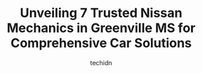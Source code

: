 ---
layout: ampstory
image: https://images.unsplash.com/photo-1610998342124-c4fcba4cf4bf?ixlib=rb-4.0.3&ixid=MnwxMjA3fDB8MHxwaG90by1wYWdlfHx8fGVufDB8fHx8&auto=format&fit=crop&w=640&h=853&q=80
author: techidn
featured: false
description: Looking for reliable and skilled Nissan Mechanic in Greenville MS, USA? Your search ends here with the 7 best Nissan Mechanic in town. With their expertise and commitment to delivering excep
title: Unveiling 7 Trusted Nissan Mechanics in Greenville MS for Comprehensive Car Solutions
cover:
   title: Unveiling 7 Trusted Nissan Mechanics in Greenville MS for Comprehensive Car Solutions
   subtitle: Rickpate
   background: https://images.unsplash.com/photo-1610998342124-c4fcba4cf4bf?ixlib=rb-4.0.3&ixid=MnwxMjA3fDB8MHxwaG90by1wYWdlfHx8fGVufDB8fHx8&auto=format&fit=crop&w=640&h=853&q=80

pages: 
 - layout: thirds
   top: <h1>#1 Walmart Auto Care Centers</h1>
   bottom: "<p>I will start taking my car to another place for oil change and tires rotated which i never even got and they made me pay 20 dollars even though the lady told me on the ph</p>"
   background: https://www.knot35.com/toplist/wp-content/uploads/2023/06/best-nissan-mechanic-1-in-greenville-ms-1685841846.jpeg
   backgroundblur: true
 - layout: thirds
   top: <h1>#2 Mark Moore Auto Service Inc.</h1>
   bottom: "<p>753 S Raceway Rd, Greenville, MS 38703, United States</p>"
   background: https://www.knot35.com/toplist/wp-content/uploads/2023/06/best-nissan-mechanic-2-in-greenville-ms-1685841847.jpeg
   cta:
      link: https://www.knot35.com/toplist/unveiling-7-trusted-nissan-mechanics-in-greenville-ms-for-comprehensive-car-solutions/
      text: Unveiling 7 Trusted Nissan Mechanics in Greenville MS for Comprehensive Car Solutions
 - layout: thirds
   top: <h1>#3 Macks Auto Repair</h1>
   bottom: "<p>715 US-82, Greenville, MS 38701, United States</p>"
   background: https://www.knot35.com/toplist/wp-content/uploads/2023/06/best-nissan-mechanic-3-in-greenville-ms-1685841847.jpeg
   cta:
      link: https://www.knot35.com/toplist/unveiling-7-trusted-nissan-mechanics-in-greenville-ms-for-comprehensive-car-solutions/
      text: Unveiling 7 Trusted Nissan Mechanics in Greenville MS for Comprehensive Car Solutions
 - layout: thirds
   top: <h1>#4 Deltas Mobile Mechanic Inc.</h1>
   bottom: "<p>564 8th St, Greenville, MS 38703, United States</p>"
   background: https://images.unsplash.com/photo-1547366785-564103df7e13?ixlib=rb-4.0.3&ixid=MnwxMjA3fDB8MHxwaG90by1wYWdlfHx8fGVufDB8fHx8&auto=format&fit=crop&w=640&h=853&q=80
   cta:
      link: https://www.knot35.com/toplist/unveiling-7-trusted-nissan-mechanics-in-greenville-ms-for-comprehensive-car-solutions/
      text: Unveiling 7 Trusted Nissan Mechanics in Greenville MS for Comprehensive Car Solutions
 - layout: thirds
   top: <h1>#5 A & D Auto Repair Shop</h1>
   bottom: "<p>1712 Smith St, Greenville, MS 38703, United States</p>"
   background: https://images.unsplash.com/photo-1510906594845-bc082582c8cc?ixlib=rb-4.0.3&ixid=MnwxMjA3fDB8MHxwaG90by1wYWdlfHx8fGVufDB8fHx8&auto=format&fit=crop&w=640&h=853&q=80
   cta:
      link: https://www.knot35.com/toplist/unveiling-7-trusted-nissan-mechanics-in-greenville-ms-for-comprehensive-car-solutions/
      text: Unveiling 7 Trusted Nissan Mechanics in Greenville MS for Comprehensive Car Solutions
 - layout: thirds
   top: <h1>#6 Chatmans Auto</h1>
   bottom: "<p>404 Beauchamp St, Greenville, MS 38703, United States</p>"
   background: https://images.unsplash.com/photo-1591393223703-56fe1347ac62?ixlib=rb-4.0.3&ixid=MnwxMjA3fDB8MHxwaG90by1wYWdlfHx8fGVufDB8fHx8&auto=format&fit=crop&w=640&h=853&q=80
   cta:
      link: https://www.knot35.com/toplist/unveiling-7-trusted-nissan-mechanics-in-greenville-ms-for-comprehensive-car-solutions/
      text: Unveiling 7 Trusted Nissan Mechanics in Greenville MS for Comprehensive Car Solutions
 - layout: thirds
   top: <h1>#7 Main Street Auto Repair</h1>
   bottom: "<p>1643 S Main St, Greenville, MS 38701, United States</p>"
   background: https://images.unsplash.com/photo-1615749413727-825b59a857b5?ixlib=rb-4.0.3&ixid=MnwxMjA3fDB8MHxwaG90by1wYWdlfHx8fGVufDB8fHx8&auto=format&fit=crop&w=640&h=853&q=80
   cta:
      link: https://www.knot35.com/toplist/unveiling-7-trusted-nissan-mechanics-in-greenville-ms-for-comprehensive-car-solutions/
      text: Unveiling 7 Trusted Nissan Mechanics in Greenville MS for Comprehensive Car Solutions
 - layout: thirds
   middle: Continue reading...
   background: https://images.unsplash.com/photo-1533998839656-76f5e4b2bccb?ixlib=rb-4.0.3&ixid=MnwxMjA3fDB8MHxwaG90by1wYWdlfHx8fGVufDB8fHx8&auto=format&fit=crop&w=640&h=853&q=80
   cta:
      link: https://www.knot35.com/toplist/unveiling-7-trusted-nissan-mechanics-in-greenville-ms-for-comprehensive-car-solutions/
      text: Unveiling 7 Trusted Nissan Mechanics in Greenville MS for Comprehensive Car Solutions
      
---